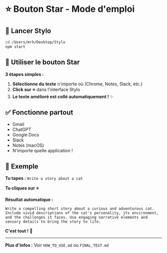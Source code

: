 # ⭐ Bouton Star - Mode d'emploi

## 🚀 Lancer Stylo

```bash
cd /Users/mrh/Desktop/Stylo
npm start
```

## 📝 Utiliser le bouton Star

**3 étapes simples :**

1. **Sélectionne du texte** n'importe où (Chrome, Notes, Slack, etc.)
2. **Click sur ⭐** dans l'interface Stylo
3. **Le texte amélioré est collé automatiquement !** ✨

## ✅ Fonctionne partout

- Gmail
- ChatGPT  
- Google Docs
- Slack
- Notes (macOS)
- N'importe quelle application !

## 🎯 Exemple

**Tu tapes :** `Write a story about a cat`

**Tu cliques sur ⭐**

**Résultat automatique :**
```
Write a compelling short story about a curious and adventurous cat.
Include vivid descriptions of the cat's personality, its environment,
and the challenges it faces. Use engaging narrative elements and
sensory details to bring the story to life.
```

**C'est tout !** 🎉

---

**Plus d'infos :** Voir `HOW_TO_USE.md` ou `FINAL_TEST.md`

